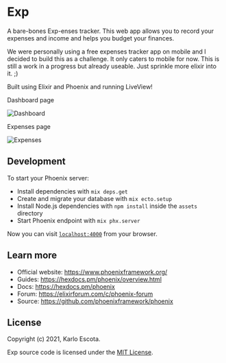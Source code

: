 # Exp

A bare-bones Exp-enses tracker. This web app allows you to record your expenses and income and helps you budget your finances.

We were personally using a free expenses tracker app on mobile and I decided to build this as a challenge. It only caters to mobile for now. This is still a work in a progress but already useable. Just sprinkle more elixir into it. ;)

Built using Elixir and Phoenix and running LiveView!

Dashboard page

![Dashboard](https://user-images.githubusercontent.com/7534948/121356900-e4a69600-c963-11eb-8ede-39179a69291f.png?raw=true)

Expenses page

![Expenses](https://user-images.githubusercontent.com/7534948/121356501-7cf04b00-c963-11eb-8e78-bb81bc120830.png?raw=true)

## Development

To start your Phoenix server:

  * Install dependencies with `mix deps.get`
  * Create and migrate your database with `mix ecto.setup`
  * Install Node.js dependencies with `npm install` inside the `assets` directory
  * Start Phoenix endpoint with `mix phx.server`

Now you can visit [`localhost:4000`](http://localhost:4000) from your browser.

## Learn more

  * Official website: https://www.phoenixframework.org/
  * Guides: https://hexdocs.pm/phoenix/overview.html
  * Docs: https://hexdocs.pm/phoenix
  * Forum: https://elixirforum.com/c/phoenix-forum
  * Source: https://github.com/phoenixframework/phoenix

## License
Copyright (c) 2021, Karlo Escota.

Exp source code is licensed under the [MIT License](https://github.com/karloescota/exp/blob/main/LICENSE.md).
